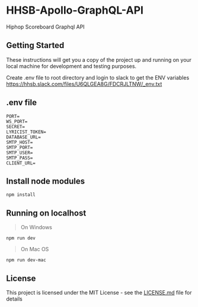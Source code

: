 # HHSB-Apollo-GraphQL-API

Hiphop Scoreboard Graphql API

## Getting Started

These instructions will get you a copy of the project up and running on your local machine for development and testing purposes.

Create .env file to root directory and login to slack to get the ENV variables https://hhsb.slack.com/files/U6QLGEA8G/FDCRJLTNW/_env.txt

## .env file
```
PORT=
WS_PORT=
SECRET=
LYRICIST_TOKEN=
DATABASE_URL=
SMTP_HOST=
SMTP_PORT=
SMTP_USER=
SMTP_PASS=
CLIENT_URL=
```

## Install node modules
```
npm install
```

## Running on localhost
> On Windows
```
npm run dev
```

> On Mac OS
```
npm run dev-mac
```

## License

This project is licensed under the MIT License - see the [LICENSE.md](LICENSE.md) file for details
